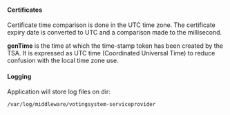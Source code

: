 #### Certificates
Certificate time comparison is done in the UTC time zone. The certificate expiry 
date is converted to UTC and a comparison made to the millisecond.

**genTime** is the time at which the time-stamp token has been created by
the TSA.  It is expressed as UTC time (Coordinated Universal Time) to
reduce confusion with the local time zone use. 

#### Logging
Application will store log files on dir:
    
    /var/log/middleware/votingsystem-serviceprovider
    
